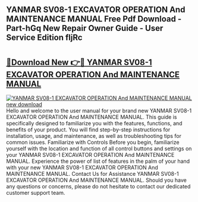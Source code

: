 ## YANMAR SV08-1 EXCAVATOR OPERATION And MAINTENANCE MANUAL Free Pdf Download - Part-hGq New Repair Owner Guide - User Service Edition fljRc

# <h2><a href="http://bc80786.oget.top/?id=YANMAR+SV08-1+EXCAVATOR+OPERATION+And+MAINTENANCE+MANUAL">🔗Download New 👉🔴 YANMAR SV08-1 EXCAVATOR OPERATION And MAINTENANCE MANUAL</a></h2>

[![YANMAR SV08-1 EXCAVATOR OPERATION And MAINTENANCE MANUAL new download](https://i.imgur.com/5g1atiW.png)](http://bc80786.oget.top/?id=YANMAR+SV08-1+EXCAVATOR+OPERATION+And+MAINTENANCE+MANUAL)
Hello and welcome to the user manual for your brand new YANMAR SV08-1 EXCAVATOR OPERATION And MAINTENANCE MANUAL. This guide is specifically designed to familiarize you with the features, functions, and benefits of your product. You will find step-by-step instructions for installation, usage, and maintenance, as well as troubleshooting tips for common issues. Familiarize with Controls Before you begin, familiarize yourself with the location and function of all control buttons and settings on your YANMAR SV08-1 EXCAVATOR OPERATION And MAINTENANCE MANUAL. Experience the power of list of features in the palm of your hand with your new YANMAR SV08-1 EXCAVATOR OPERATION And MAINTENANCE MANUAL. Contact Us for Assistance YANMAR SV08-1 EXCAVATOR OPERATION And MAINTENANCE MANUAL. Should you have any questions or concerns, please do not hesitate to contact our dedicated customer support team.
